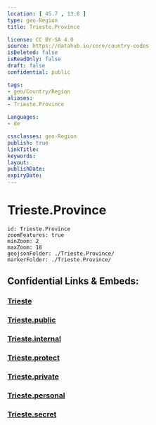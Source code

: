 ```yaml
---
location: [ 45.7 , 13.8 ] 
type: geo-Region
title: Trieste.Province

license: CC BY-SA 4.0
source: https://datahub.io/core/country-codes
isDeleted: false
isReadOnly: false
draft: false
confidential: public

tags:
- geo/Country/Region
aliases:
- Trieste.Province

Languages:
- de

cssclasses: geo-Region
publish: true
linkTitle: 
keywords: 
layout: 
publishDate: 
expiryDate: 
---
```


# Trieste.Province

```leaflet
id: Trieste.Province
zoomFeatures: true 
minZoom: 2 
maxZoom: 18
geojsonFolder: ./Trieste.Province/
markerFolder: ./Trieste.Province/
```


## Confidential Links & Embeds: 

### [Trieste](/_Standards/Earth/Continent/Europe/Europe~South/Italy/regions~Italy/Friuli-Venezia_Giulia/Trieste.md) 

### [Trieste.public](/_public/Earth/Continent/Europe/Europe~South/Italy/regions~Italy/Friuli-Venezia_Giulia/Trieste.public.md) 

### [Trieste.internal](/_internal/Earth/Continent/Europe/Europe~South/Italy/regions~Italy/Friuli-Venezia_Giulia/Trieste.internal.md) 

### [Trieste.protect](/_protect/Earth/Continent/Europe/Europe~South/Italy/regions~Italy/Friuli-Venezia_Giulia/Trieste.protect.md) 

### [Trieste.private](/_private/Earth/Continent/Europe/Europe~South/Italy/regions~Italy/Friuli-Venezia_Giulia/Trieste.private.md) 

### [Trieste.personal](/_personal/Earth/Continent/Europe/Europe~South/Italy/regions~Italy/Friuli-Venezia_Giulia/Trieste.personal.md) 

### [Trieste.secret](/_secret/Earth/Continent/Europe/Europe~South/Italy/regions~Italy/Friuli-Venezia_Giulia/Trieste.secret.md)

